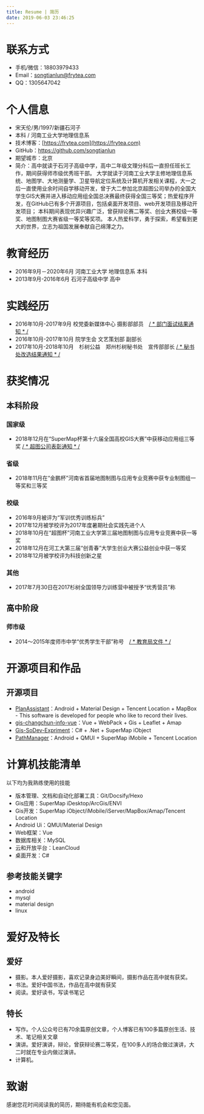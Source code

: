 ```yaml
---
title: Resume | 简历
date: 2019-06-03 23:46:25
---
```


# 联系方式

- 手机/微信：18803979433
- Email：songtianlun@frytea.com
- QQ：1305647042



# 个人信息

 - 宋天伦/男/1997/新疆石河子
 - 本科 / 河南工业大学地理信息系 
 - 技术博客：[https://frytea.com](https://frytea.com)
 - GitHub：https://github.com/songtianlun
 - 期望城市：北京
 - 简介：高中就读于石河子高级中学，高中二年级文理分科后一直担任班长工作，期间获得师市级优秀班干部。
大学就读于河南工业大学主修地理信息系统、地图学、大地测量学、卫星导航定位系统及计算机开发相关课程，大一之后一直使用业余时间自学移动开发，曾于大二参加北京超图公司举办的全国大学生GIS大赛并进入移动应用组全国总决赛最终获得全国三等奖；热爱程序开发，在GitHub已有多个开源项目，包括桌面开发项目、web开发项目及移动开发项目；
本科期间表现优异兴趣广泛，曾获辩论赛二等奖、创业大赛校级一等奖、地图制图大赛省级一等奖等奖项。
本人热爱科学，勇于探索，希望看到更大的世界，立志为祖国发展奉献自己绵薄之力。



# 教育经历

 - 2016年9月－2020年6月 河南工业大学 地理信息系 本科
 - 2013年9月-2016年6月 石河子高级中学 高中

# 实践经历

 - 2016年10月-2017年9月 校党委新媒体中心 摄影部部员　[/ * 部门面试结果通知 * /](http://q.dahe.cn/2016/09-20/107510987.html)
 - 2016年10月-2017年10月 院学生会 文艺策划部 副部长
 - 2017年10月-2018年10月　杉树公益　郑州杉树秘书处　宣传部部长 [/ * 秘书处改选结果通知 * /](https://mp.weixin.qq.com/s?src=3&timestamp=1559579787&ver=1&signature=ECtSuVnQ6s6FYjU7Jr171EVX2shMhj8UhL8f6ArEzuSGRalnGUUHDUVvuekjT-R0JvY3n2pwVIFX35gA-RjhKXToqSZqATlP1HbWusYSLpNw7-ZZwFvjl2kN0I24LIM3WHLs9iSPMs-gEUDy1lPfKEYpaxhXAiDay2WvLn12e*0=)

# 获奖情况

## 本科阶段

### 国家级
 - 2018年12月在“SuperMap杯第十六届全国高校GIS大赛”中获移动应用组三等奖 [/ * 超图公司表彰通知 * /](http://www.giscontest.com/cn/view-1000-84.aspx)

### 省级
 - 2018年11月在“金鹏杯”河南省首届地图制图与应用专业竞赛中获专业制图组一等奖和三等奖

### 校级
 - 2016年9月被评为“军训优秀训练标兵”
 - 2017年12月被学校评为2017年度暑期社会实践先进个人
 - 2018年10月在“超图杯”河南工业大学第三届地图制图与应用专业竞赛中获一等奖
 - 2018年12月在河工大第三届“创青春”大学生创业大赛公益创业中获一等奖
 - 2018年12月被学校评为科技创新之星

### 其他
 - 2017年7月30日在2017杉树全国领导力训练营中被授予“优秀营员”称

## 高中阶段

### 师市级

 - 2014～2015年度师市中学“优秀学生干部”称号　[/ * 教育局文件 * /](http://www.shze.com.cn/article/26027.html)

# 开源项目和作品

## 开源项目

 - [PlanAssistant](https://github.com/songtianlun/PlanAssistant)：Android + Material Design + Tencent Location + MapBox - This software is developed for people who like to record their lives.
 - [gis-changchun-info-vue](https://github.com/songtianlun/gis-changchun-info-vue)：Vue + WebPack + Gis + Leaflet + Amap
 - [Gis-SoDev-Expriment](https://github.com/songtianlun/gis-changchun-info-vue)：C# + .Net + SuperMap iObject
 - [PathManager](https://github.com/songtianlun/PathManager)：Android + QMUI + SuperMap iMobile + Tencent Location

# 计算机技能清单

以下均为我熟练使用的技能

- 版本管理、文档和自动化部署工具：Git/Docsify/Hexo
- Gis应用：SuperMap iDesktop/ArcGis/ENVI
- Gis开发：SuperMap iObject/iMobile/iServer/MapBox/Amap/Tencent Location
- Android Ui：QMUI/Material Design
- Web框架：Vue
- 数据库相关：MySQL
- 云和开放平台：LeanCloud
- 桌面开发：C#

## 参考技能关键字

- android
- mysql
- material design
- linux


# 爱好及特长

## 爱好
 - 摄影。本人爱好摄影，喜欢记录身边美好瞬间，摄影作品在高中就有获奖。
 - 书法。爱好中国书法，作品在高中就有获奖
 - 阅读。爱好读书，写读书笔记

## 特长

 - 写作。个人公众号已有70余篇原创文章，个人博客已有100多篇原创生活、技术、笔记相关文章
 - 演讲。爱好演讲，辩论，曾获辩论赛二等奖，在100多人的场合做过演讲，大二时就在专业内做过演讲。
 - 计算机。



# 致谢
感谢您花时间阅读我的简历，期待能有机会和您见面。